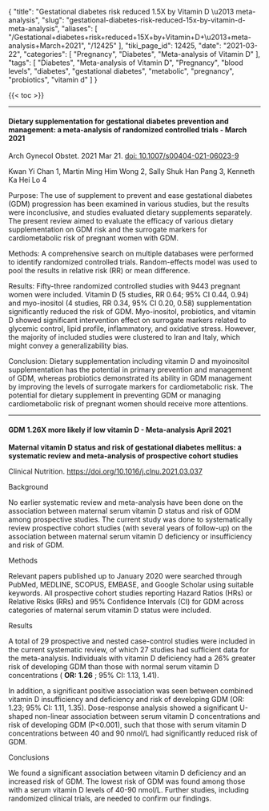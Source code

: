 {
    "title": "Gestational diabetes risk reduced 1.5X by Vitamin D \u2013 meta-analysis",
    "slug": "gestational-diabetes-risk-reduced-15x-by-vitamin-d-meta-analysis",
    "aliases": [
        "/Gestational+diabetes+risk+reduced+15X+by+Vitamin+D+\u2013+meta-analysis+March+2021",
        "/12425"
    ],
    "tiki_page_id": 12425,
    "date": "2021-03-22",
    "categories": [
        "Pregnancy",
        "Diabetes",
        "Meta-analysis of Vitamin D"
    ],
    "tags": [
        "Diabetes",
        "Meta-analysis of Vitamin D",
        "Pregnancy",
        "blood levels",
        "diabetes",
        "gestational diabetes",
        "metabolic",
        "pregnancy",
        "probiotics",
        "vitamin d"
    ]
}


{{< toc >}} 

---

#### Dietary supplementation for gestational diabetes prevention and management: a meta-analysis of randomized controlled trials - March 2021

Arch Gynecol Obstet. 2021 Mar 21. [doi: 10.1007/s00404-021-06023-9](https://doi.org/10.1007/s00404-021-06023-9)

Kwan Yi Chan 1, Martin Ming Him Wong 2, Sally Shuk Han Pang 3, Kenneth Ka Hei Lo 4

Purpose: The use of supplement to prevent and ease gestational diabetes (GDM) progression has been examined in various studies, but the results were inconclusive, and studies evaluated dietary supplements separately. The present review aimed to evaluate the efficacy of various dietary supplementation on GDM risk and the surrogate markers for cardiometabolic risk of pregnant women with GDM.

Methods: A comprehensive search on multiple databases were performed to identify randomized controlled trials. Random-effects model was used to pool the results in relative risk (RR) or mean difference.

Results: Fifty-three randomized controlled studies with 9443 pregnant women were included. Vitamin D (5 studies, RR 0.64; 95% CI 0.44, 0.94) and myo-inositol (4 studies, RR 0.34, 95% CI 0.20, 0.58) supplementation significantly reduced the risk of GDM. Myo-inositol, probiotics, and vitamin D showed significant intervention effect on surrogate markers related to glycemic control, lipid profile, inflammatory, and oxidative stress. However, the majority of included studies were clustered to Iran and Italy, which might convey a generalizability bias.

Conclusion: Dietary supplementation including vitamin D and myoinositol supplementation has the potential in primary prevention and management of GDM, whereas probiotics demonstrated its ability in GDM management by improving the levels of surrogate markers for cardiometabolic risk. The potential for dietary supplement in preventing GDM or managing cardiometabolic risk of pregnant women should receive more attentions.

---

#### GDM 1.26X more likely if low vitamin D - Meta-analysis April 2021

 **Maternal vitamin D status and risk of gestational diabetes mellitus: a systematic review and meta-analysis of prospective cohort studies** 

Clinical Nutrition. https://doi.org/10.1016/j.clnu.2021.03.037

Background

No earlier systematic review and meta-analysis have been done on the association between maternal serum vitamin D status and risk of GDM among prospective studies. The current study was done to systematically review prospective cohort studies (with several years of follow-up) on the association between maternal serum vitamin D deficiency or insufficiency and risk of GDM.

Methods

Relevant papers published up to January 2020 were searched through PubMed, MEDLINE, SCOPUS, EMBASE, and Google Scholar using suitable keywords. All prospective cohort studies reporting Hazard Ratios (HRs) or Relative Risks (RRs) and 95% Confidence Intervals (CI) for GDM across categories of maternal serum vitamin D status were included.

Results

A total of 29 prospective and nested case-control studies were included in the current systematic review, of which 27 studies had sufficient data for the meta-analysis. Individuals with vitamin D deficiency had a 26% greater risk of developing GDM than those with normal serum vitamin D concentrations ( **OR: 1.26** ; 95% CI: 1.13, 1.41). 

In addition, a significant positive association was seen between combined vitamin D insufficiency and deficiency and risk of developing GDM (OR: 1.23; 95% CI: 1.11, 1.35). Dose-response analysis showed a significant U-shaped non-linear association between serum vitamin D concentrations and risk of developing GDM (P<0.001), such that those with serum vitamin D concentrations between 40 and 90 nmol/L had significantly reduced risk of GDM.

Conclusions

We found a significant association between vitamin D deficiency and an increased risk of GDM. The lowest risk of GDM was found among those with a serum vitamin D levels of 40-90 nmol/L. Further studies, including randomized clinical trials, are needed to confirm our findings.